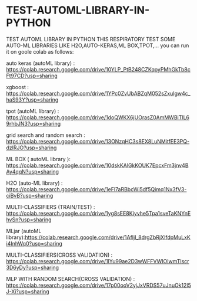 # TEST-AUTOML-LIBRARY-IN-PYTHON
TEST AUTOML LIBRARY IN PYTHON
THIS RESPIRATORY TEST SOME AUTO-ML LIBRARIES LIKE H2O,AUTO-KERAS,ML BOX,TPOT,...
you can run it on goole colab as follows:

auto keras (autoML library) :  https://colab.research.google.com/drive/10YLP_PtB248CZKqoyPMhGkTb8cFt97CD?usp=sharing

xgboost  :  https://colab.research.google.com/drive/1YPc0ZvUbABZqM052sZxuIgw4c_haS93Y?usp=sharing

tpot (autoML library) :  https://colab.research.google.com/drive/1doQWKX6jUOrasZ0AmMWBiTlL69rhbJN3?usp=sharing

grid search and random search  :  https://colab.research.google.com/drive/13ONzqHC3s8EX8LuNMitfEE3PQ-dzlRJO?usp=sharing

ML BOX ( autoML library ): https://colab.research.google.com/drive/10dskKAlGkKOUK7EpcxFm3jnv4BAy4qqN?usp=sharing

H2O (auto-ML library)  : https://colab.research.google.com/drive/1eFl7aRBbcWi5df5Qimq1Nx3fV3-ciBvB?usp=sharing

MULTI-CLASSIFIERS (TRAIN/TEST) :  https://colab.research.google.com/drive/1yg8sEE8Kiyvhe5Tpa1sveTaKNYnEhvSn?usp=sharing

MLjar (autoML library):https://colab.research.google.com/drive/1AfIjI_8drgZbRjXIfdpMuLxKi4InhWq0?usp=sharing

MULTI-CLASSIFIERS(CROSS VALIDATION) : https://colab.research.google.com/drive/1lYu99ae2D3wWFFVWIOIwmTlscr3D6yDy?usp=sharing

MLP WITH RANDOM SEARCH(CROSS VALIDATION) : https://colab.research.google.com/drive/17p00ooV2yjJxVRDS57uJnuOk12l5J-Xi?usp=sharing


